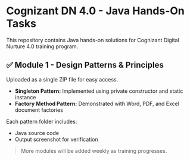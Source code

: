 # Cognizant DN 4.0 - Java Hands-On Tasks

This repository contains Java hands-on solutions for Cognizant Digital Nurture 4.0 training program.

## ✅ Module 1 - Design Patterns & Principles

Uploaded as a single ZIP file for easy access.

- **Singleton Pattern:** Implemented using private constructor and static instance
- **Factory Method Pattern:** Demonstrated with Word, PDF, and Excel document factories

Each pattern folder includes:
- Java source code
- Output screenshot for verification

> More modules will be added weekly as training progresses.
